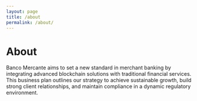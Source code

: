 ```yaml
---
layout: page
title: /about
permalink: /about/
---
```


# About

Banco Mercante aims to set a new standard in merchant banking by integrating advanced blockchain solutions with traditional financial services. This business plan outlines our strategy to achieve sustainable growth, build strong client relationships, and maintain compliance in a dynamic regulatory environment.
